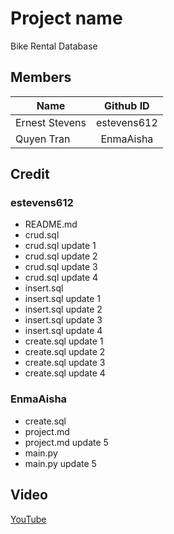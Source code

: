 # Project name	
Bike Rental Database

## Members
| Name | Github ID |
|------|:--------: |
| Ernest Stevens | estevens612 |
| Quyen Tran | EnmaAisha |

## Credit
### estevens612
* README.md
* crud.sql
* crud.sql update 1
* crud.sql update 2
* crud.sql update 3
* crud.sql update 4
* insert.sql
* insert.sql update 1
* insert.sql update 2
* insert.sql update 3
* insert.sql update 4
* create.sql update 1
* create.sql update 2
* create.sql update 3
* create.sql update 4

### EnmaAisha
* create.sql	<!-- create.sql made by EnmaAisha, uploaded by estevens612 -->
* project.md
* project.md update 5
* main.py
* main.py update 5 <!-- GUI frontend -->

## Video
[YouTube](https://youtube.com/) <!-- temp link until video is made -->

